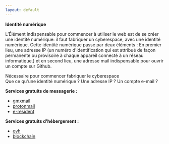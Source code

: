 ```yaml
---
layout: default
---
```

**Identité numérique**

L’Élément indispensable pour commencer à utiliser le web est de se créer une identité numérique: il faut fabriquer un cyberespace, avec une identité numérique.
Cette identité numérique passe par deux éléments : 
    En premier lieu, une adresse IP (un numéro d'identification qui est attribué de façon permanente ou provisoire à chaque appareil connecté à un réseau informatique.)
    et en second lieu, une adresse mail indispensable pour ouvrir un compte sur Github.


Nécessaire pour commencer fabriquer le cyberespace<br>
Que ce qu'une identité numérique ? Une adresse IP ? Un compte e-mail ?
 
**Services gratuits de messagerie :**

 - <a href="https://www.gmx.fr/">gmxmail</a><br>
 - <a href="https://protonmail.com">protonmail</a><br>
 - <a href="https://e-resident.gov.ee/">e-resident</a>
    
**Services gratuits d'hébergement :**

 - <a href="https://www.ovh.com/fr/domaines/offre_hebergement_start10m.xml">ovh</a><br>
 - <a href="https://blockchainfrance.net/">blockchain</a>
